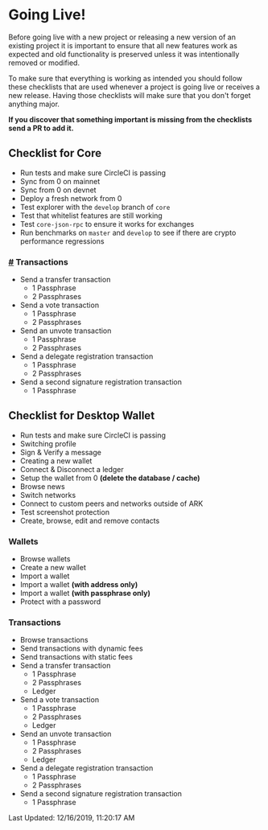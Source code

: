 # Going Live!

Before going live with a new project or releasing a new version of an existing project it is important to ensure that all new features work as expected and old functionality is preserved unless it was intentionally removed or modified.

To make sure that everything is working as intended you should follow these checklists that are used whenever a project is going live or receives a new release. Having those checklists will make sure that you don't forget anything major.

**If you discover that something important is missing from the checklists send a PR to add it.**

## Checklist for Core <a id="checklist-for-core"></a>

* Run tests and make sure CircleCI is passing
* Sync from 0 on mainnet
* Sync from 0 on devnet
* Deploy a fresh network from 0
* Test explorer with the `develop` branch of `core`
* Test that whitelist features are still working
* Test `core-json-rpc` to ensure it works for exchanges
* Run benchmarks on `master` and `develop` to see if there are crypto performance regressions

### [\#](https://docs.ark.io/guidebook/release-guidelines/going-live.html#transactions) Transactions <a id="transactions"></a>

* Send a transfer transaction
  * 1 Passphrase
  * 2 Passphrases
* Send a vote transaction
  * 1 Passphrase
  * 2 Passphrases
* Send an unvote transaction
  * 1 Passphrase
  * 2 Passphrases
* Send a delegate registration transaction
  * 1 Passphrase
  * 2 Passphrases
* Send a second signature registration transaction
  * 1 Passphrase

## Checklist for Desktop Wallet <a id="checklist-for-desktop-wallet"></a>

* Run tests and make sure CircleCI is passing
* Switching profile
* Sign & Verify a message
* Creating a new wallet
* Connect & Disconnect a ledger
* Setup the wallet from 0 **\(delete the database / cache\)**
* Browse news
* Switch networks
* Connect to custom peers and networks outside of ARK
* Test screenshot protection
* Create, browse, edit and remove contacts

### Wallets <a id="wallets"></a>

* Browse wallets
* Create a new wallet
* Import a wallet
* Import a wallet **\(with address only\)**
* Import a wallet **\(with passphrase only\)**
* Protect with a password

### Transactions <a id="transactions-2"></a>

* Browse transactions
* Send transactions with dynamic fees
* Send transactions with static fees
* Send a transfer transaction
  * 1 Passphrase
  * 2 Passphrases
  * Ledger
* Send a vote transaction
  * 1 Passphrase
  * 2 Passphrases
  * Ledger
* Send an unvote transaction
  * 1 Passphrase
  * 2 Passphrases
  * Ledger
* Send a delegate registration transaction
  * 1 Passphrase
  * 2 Passphrases
* Send a second signature registration transaction
  * 1 Passphrase

Last Updated: 12/16/2019, 11:20:17 AM

